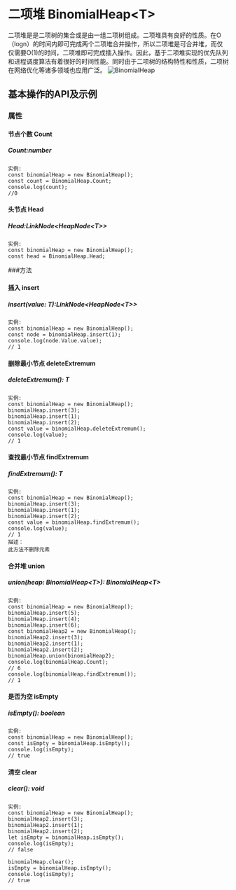 # 二项堆 BinomialHeap\<T>

二项堆是是二项树的集合或是由一组二项树组成。二项堆具有良好的性质。在O（logn）的时间内即可完成两个二项堆合并操作，所以二项堆是可合并堆，而仅仅需要O(1)的时间，二项堆即可完成插入操作。因此，基于二项堆实现的优先队列和进程调度算法有着很好的时间性能。同时由于二项树的结构特性和性质，二项树在网络优化等诸多领域也应用广泛。
![BinomialHeap](https://img-blog.csdn.net/20170220094652634)

## 基本操作的API及示例
### 属性

#### 节点个数 Count
##### Count:number
``` text
实例:
const binomialHeap = new BinomialHeap();
const count = BinomialHeap.Count;
console.log(count);
//0
```

#### 头节点 Head
##### Head:LinkNode<HeapNode\<T>>
``` text
实例:
const binomialHeap = new BinomialHeap();
const head = BinomialHeap.Head;
```

###方法

#### 插入 insert
##### insert(value: T):LinkNode<HeapNode\<T>>
``` text
实例:
const binomialHeap = new BinomialHeap();
const node = binomialHeap.insert(1);
console.log(node.Value.value);
// 1
```

#### 删除最小节点 deleteExtremum
##### deleteExtremum(): T
``` text
实例:
const binomialHeap = new BinomialHeap();
binomialHeap.insert(3);
binomialHeap.insert(1);
binomialHeap.insert(2);
const value = binomialHeap.deleteExtremum();
console.log(value);
// 1
```

#### 查找最小节点 findExtremum
##### findExtremum(): T
``` text
实例:
const binomialHeap = new BinomialHeap();
binomialHeap.insert(3);
binomialHeap.insert(1);
binomialHeap.insert(2);
const value = binomialHeap.findExtremum();
console.log(value);
// 1
描述：
此方法不删除元素
```

#### 合并堆 union
##### union(heap: BinomialHeap\<T>): BinomialHeap\<T>
``` text
实例:
const binomialHeap = new BinomialHeap();
binomialHeap.insert(5);
binomialHeap.insert(4);
binomialHeap.insert(6);
const binomialHeap2 = new BinomialHeap();
binomialHeap2.insert(3);
binomialHeap2.insert(1);
binomialHeap2.insert(2);
binomialHeap.union(binomialHeap2);
console.log(binomialHeap.Count);
// 6
console.log(binomialHeap.findExtremum());
// 1
```

#### 是否为空 isEmpty
##### isEmpty(): boolean
``` text
实例:
const binomialHeap = new BinomialHeap();
const isEmpty = binomialHeap.isEmpty();
console.log(isEmpty);
// true
```

#### 清空 clear
##### clear(): void
``` text
实例:
const binomialHeap = new BinomialHeap();
binomialHeap2.insert(3);
binomialHeap2.insert(1);
binomialHeap2.insert(2);
let isEmpty = binomialHeap.isEmpty();
console.log(isEmpty);
// false

binomialHeap.clear();
isEmpty = binomialHeap.isEmpty();
console.log(isEmpty);
// true
```